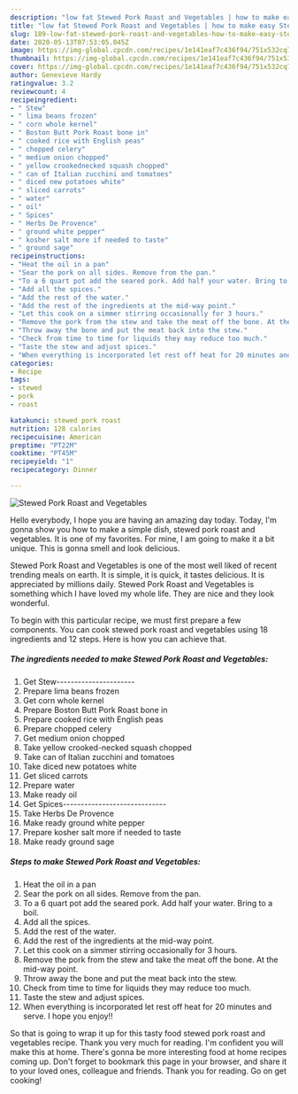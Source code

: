 ```yaml
---
description: "low fat Stewed Pork Roast and Vegetables | how to make easy Stewed Pork Roast and Vegetables"
title: "low fat Stewed Pork Roast and Vegetables | how to make easy Stewed Pork Roast and Vegetables"
slug: 189-low-fat-stewed-pork-roast-and-vegetables-how-to-make-easy-stewed-pork-roast-and-vegetables
date: 2020-05-13T07:53:05.045Z
image: https://img-global.cpcdn.com/recipes/1e141eaf7c436f94/751x532cq70/stewed-pork-roast-and-vegetables-recipe-main-photo.jpg
thumbnail: https://img-global.cpcdn.com/recipes/1e141eaf7c436f94/751x532cq70/stewed-pork-roast-and-vegetables-recipe-main-photo.jpg
cover: https://img-global.cpcdn.com/recipes/1e141eaf7c436f94/751x532cq70/stewed-pork-roast-and-vegetables-recipe-main-photo.jpg
author: Genevieve Hardy
ratingvalue: 3.2
reviewcount: 4
recipeingredient:
- " Stew"
- " lima beans frozen"
- " corn whole kernel"
- " Boston Butt Pork Roast bone in"
- " cooked rice with English peas"
- " chopped celery"
- " medium onion chopped"
- " yellow crookednecked squash chopped"
- " can of Italian zucchini and tomatoes"
- " diced new potatoes white"
- " sliced carrots"
- " water"
- " oil"
- " Spices"
- " Herbs De Provence"
- " ground white pepper"
- " kosher salt more if needed to taste"
- " ground sage"
recipeinstructions:
- "Heat the oil in a pan"
- "Sear the pork on all sides. Remove from the pan."
- "To a 6 quart pot add the seared pork. Add half your water. Bring to a boil."
- "Add all the spices."
- "Add the rest of the water."
- "Add the rest of the ingredients at the mid-way point."
- "Let this cook on a simmer stirring occasionally for 3 hours."
- "Remove the pork from the stew and take the meat off the bone. At the mid-way point."
- "Throw away the bone and put the meat back into the stew."
- "Check from time to time for liquids they may reduce too much."
- "Taste the stew and adjust spices."
- "When everything is incorporated let rest off heat for 20 minutes and serve. I hope you enjoy!!"
categories:
- Recipe
tags:
- stewed
- pork
- roast

katakunci: stewed pork roast 
nutrition: 128 calories
recipecuisine: American
preptime: "PT22M"
cooktime: "PT45M"
recipeyield: "1"
recipecategory: Dinner

---
```



![Stewed Pork Roast and Vegetables](https://img-global.cpcdn.com/recipes/1e141eaf7c436f94/751x532cq70/stewed-pork-roast-and-vegetables-recipe-main-photo.jpg)

Hello everybody, I hope you are having an amazing day today. Today, I'm gonna show you how to make a simple dish, stewed pork roast and vegetables. It is one of my favorites. For mine, I am going to make it a bit unique. This is gonna smell and look delicious.



Stewed Pork Roast and Vegetables is one of the most well liked of recent trending meals on earth. It is simple, it is quick, it tastes delicious. It is appreciated by millions daily. Stewed Pork Roast and Vegetables is something which I have loved my whole life. They are nice and they look wonderful.


To begin with this particular recipe, we must first prepare a few components. You can cook stewed pork roast and vegetables using 18 ingredients and 12 steps. Here is how you can achieve that.

<!--inarticleads1-->

##### The ingredients needed to make Stewed Pork Roast and Vegetables:

1. Get  Stew----------------------
1. Prepare  lima beans frozen
1. Get  corn whole kernel
1. Prepare  Boston Butt Pork Roast bone in
1. Prepare  cooked rice with English peas
1. Prepare  chopped celery
1. Get  medium onion chopped
1. Take  yellow crooked-necked squash chopped
1. Take  can of Italian zucchini and tomatoes
1. Take  diced new potatoes white
1. Get  sliced carrots
1. Prepare  water
1. Make ready  oil
1. Get  Spices-----------------------------
1. Take  Herbs De Provence
1. Make ready  ground white pepper
1. Prepare  kosher salt more if needed to taste
1. Make ready  ground sage




<!--inarticleads2-->

##### Steps to make Stewed Pork Roast and Vegetables:

1. Heat the oil in a pan
1. Sear the pork on all sides. Remove from the pan.
1. To a 6 quart pot add the seared pork. Add half your water. Bring to a boil.
1. Add all the spices.
1. Add the rest of the water.
1. Add the rest of the ingredients at the mid-way point.
1. Let this cook on a simmer stirring occasionally for 3 hours.
1. Remove the pork from the stew and take the meat off the bone. At the mid-way point.
1. Throw away the bone and put the meat back into the stew.
1. Check from time to time for liquids they may reduce too much.
1. Taste the stew and adjust spices.
1. When everything is incorporated let rest off heat for 20 minutes and serve. I hope you enjoy!!




So that is going to wrap it up for this tasty food stewed pork roast and vegetables recipe. Thank you very much for reading. I'm confident you will make this at home. There's gonna be more interesting food at home recipes coming up. Don't forget to bookmark this page in your browser, and share it to your loved ones, colleague and friends. Thank you for reading. Go on get cooking!
